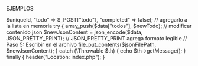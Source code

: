 EJEMPLOS

<?php
$uniqueId = uniqid('ID_', true);
$jsonFilePath = 'datos.json';
$jsonContent = file_get_contents($jsonFilePath);
// Paso 2: Decodificar el JSON
$data = json_decode($jsonContent, true); // Si el segundo argumento es 'true', decodifica como array asociativo
// Crear el nuevo todo
$newTodo = array("id" => $uniqueId, "todo" => $_POST["todo"], "completed" => false);
// agregarlo a la lista en memoria
try {
    array_push($data["todos"], $newTodo);
    // modificar contenido json 
    $newJsonContent = json_encode($data, JSON_PRETTY_PRINT); // JSON_PRETTY_PRINT agrega formato legible
    // Paso 5: Escribir en el archivo
    file_put_contents($jsonFilePath, $newJsonContent);
} catch (\Throwable $th) {
    echo $th->getMessage();
} finally {
    header("Location: index.php");
}
